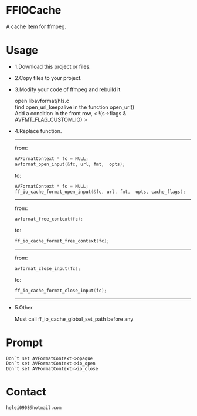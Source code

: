 # FFIOCache
A cache item for ffmpeg.

# Usage
  * 1.Download this project or files.
  
  * 2.Copy files to your project.
  
  * 3.Modify your code of ffmpeg and rebuild it

    open libavformat/hls.c <br>
    find open_url_keepalive in the function open_url() <br>
    Add a condition in the front row,  <  !(s->flags & AVFMT_FLAG_CUSTOM_IO) >  <br>
  
  * 4.Replace function.
    
    ---
    from:
    ```C
    AVFormatContext * fc = NULL;
    avformat_open_input(&fc, url, fmt,  opts);
    ```
    to:
    ```C
    AVFormatContext * fc = NULL;
    ff_io_cache_format_open_input(&fc, url, fmt,  opts, cache_flags);
    ```
    ---
    from:
    ```C
    avformat_free_context(fc);
    ```
    to:
    ```C
    ff_io_cache_format_free_context(fc);
    ```
    ---
    from:
    ```C
    avformat_close_input(fc);
    ```
    to:
    ```C
    ff_io_cache_format_close_input(fc);
    ```
    ---

  * 5.Other

  	Must call ff_io_cache_global_set_path before any
# Prompt

	Don`t set AVFormatContext->opaque
	Don`t set AVFormatContext->io_open
	Don`t set AVFormatContext->io_close
# Contact
	helei0908@hotmail.com
